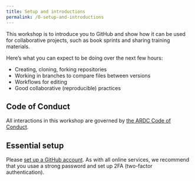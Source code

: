 ```yaml
---
title: Setup and introductions
permalink: /0-setup-and-introductions
---
```


This workshop is to introduce you to GitHub and show how it can be used for collaborative projects, such as book sprints and sharing training materials. 

Here’s what you can expect to be doing over the next few hours:

* Creating, cloning, forking repositories
* Working in branches to compare files between versions
* Workflows for editing
* Good collaborative (reproducible) practices

## Code of Conduct

All interactions in this workshop are governed by [the ARDC Code of Conduct](https://ardc.edu.au/code-of-conduct-for-ardc-activities/).

## Essential setup

Please [set up a GitHub account](https://github.com/join). As with all online services, we recommend that you usae a strong password and set up 2FA (two-factor authentication).
